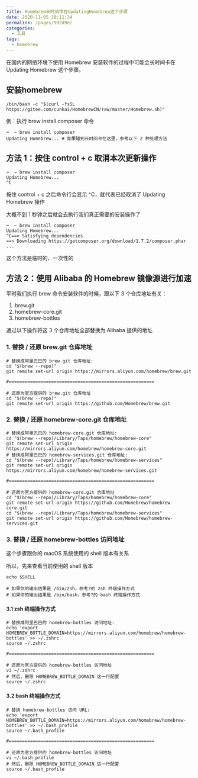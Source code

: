 ```yaml
---
title: Homebrew长时间停在UpdatingHomebrew这个步骤
date: 2020-11-05 18:11:34
permalink: /pages/992d9e/
categories:
  - 工具
tags:
  - homebrew
---
```


在国内的网络环境下使用 Homebrew 安装软件的过程中可能会长时间卡在 Updating Homebrew 这个步骤。

## 安装homebrew

```
/bin/bash -c "$(curl -fsSL https://gitee.com/cunkai/HomebrewCN/raw/master/Homebrew.sh)"
```

<!-- more -->

例：执行 brew install composer 命令

```shell
➜  ~ brew install composer
Updating Homebrew... # 如果碰到长时间卡在这里，参考以下 2 种处理方法
```

## 方法 1：按住 control + c 取消本次更新操作

```shell
➜  ~ brew install composer
Updating Homebrew...
^C
```

按住 control + c 之后命令行会显示 ^C，就代表已经取消了 Updating Homebrew 操作

大概不到 1 秒钟之后就会去执行我们真正需要的安装操作了

```shell
➜  ~ brew install composer
Updating Homebrew...
^C==> Satisfying dependencies
==> Downloading https://getcomposer.org/download/1.7.2/composer.phar
...
```

这个方法是临时的、一次性的

## 方法 2：使用 Alibaba 的 Homebrew 镜像源进行加速

平时我们执行 brew 命令安装软件的时候，跟以下 3 个仓库地址有关：

1. brew.git
2. homebrew-core.git
3. homebrew-bottles

通过以下操作将这 3 个仓库地址全部替换为 Alibaba 提供的地址

### 1. 替换 / 还原 brew.git 仓库地址

```shell
# 替换成阿里巴巴的 brew.git 仓库地址:
cd "$(brew --repo)"
git remote set-url origin https://mirrors.aliyun.com/homebrew/brew.git

#=======================================================

# 还原为官方提供的 brew.git 仓库地址
cd "$(brew --repo)"
git remote set-url origin https://github.com/Homebrew/brew.git
```

### 2. 替换 / 还原 homebrew-core.git 仓库地址

```shell
# 替换成阿里巴巴的 homebrew-core.git 仓库地址:
cd "$(brew --repo)/Library/Taps/homebrew/homebrew-core"
git remote set-url origin https://mirrors.aliyun.com/homebrew/homebrew-core.git
# 替换成阿里巴巴的 homebrew-services.git 仓库地址:
cd "$(brew --repo)/Library/Taps/homebrew/homebrew-services"
git remote set-url origin https://mirrors.aliyun.com/homebrew/homebrew-services.git

#=======================================================

# 还原为官方提供的 homebrew-core.git 仓库地址
cd "$(brew --repo)/Library/Taps/homebrew/homebrew-core"
git remote set-url origin https://github.com/Homebrew/homebrew-core.git
cd "$(brew --repo)/Library/Taps/homebrew/homebrew-services"
git remote set-url origin https://github.com/Homebrew/homebrew-services.git
```

### 3. 替换 / 还原 homebrew-bottles 访问地址

这个步骤跟你的 macOS 系统使用的 shell 版本有关系

所以，先来查看当前使用的 shell 版本

```shell
echo $SHELL

# 如果你的输出结果是 /bin/zsh，参考?的 zsh 终端操作方式
# 如果你的输出结果是 /bin/bash，参考?的 bash 终端操作方式
```

#### 3.1 zsh 终端操作方式

```shell
# 替换成阿里巴巴的 homebrew-bottles 访问地址:
echo 'export HOMEBREW_BOTTLE_DOMAIN=https://mirrors.aliyun.com/homebrew/homebrew-bottles' >> ~/.zshrc
source ~/.zshrc

#=======================================================

# 还原为官方提供的 homebrew-bottles 访问地址
vi ~/.zshrc
# 然后，删除 HOMEBREW_BOTTLE_DOMAIN 这一行配置
source ~/.zshrc
```

#### 3.2 bash 终端操作方式

```shell
# 替换 homebrew-bottles 访问 URL:
echo 'export HOMEBREW_BOTTLE_DOMAIN=https://mirrors.aliyun.com/homebrew/homebrew-bottles' >> ~/.bash_profile
source ~/.bash_profile

#=======================================================

# 还原为官方提供的 homebrew-bottles 访问地址
vi ~/.bash_profile
# 然后，删除 HOMEBREW_BOTTLE_DOMAIN 这一行配置
source ~/.bash_profile
```
